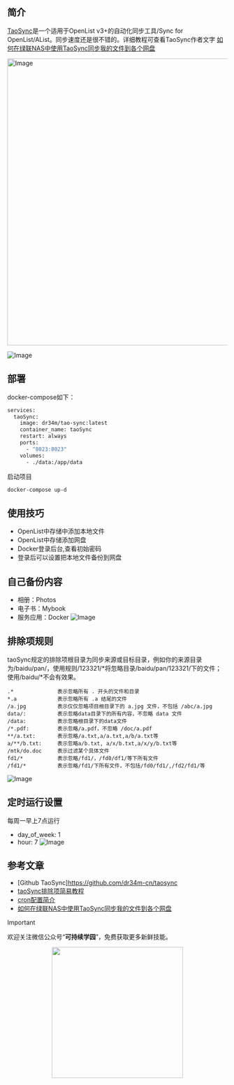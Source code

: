 ## 简介
[TaoSync](https://github.com/dr34m-cn/taosync)是一个适用于OpenList v3+的自动化同步工具/Sync for OpenList/AList。同步速度还是很不错的。详细教程可查看TaoSync作者文字 [如何在绿联NAS中使用TaoSync同步我的文件到各个网盘](https://dr34m.cn/2024/07/newpost-57/)

<img width="1891" height="657" alt="Image" src="https://github.com/user-attachments/assets/88d14548-a3c2-4e1f-81ce-6cdcdb2a3480" />

![Image](https://github.com/user-attachments/assets/dfe6abef-2f92-4eed-8828-ad37333ab59b)

## 部署
docker-compose如下：
```bash
services:
  taoSync:
    image: dr34m/tao-sync:latest
    container_name: taoSync
    restart: always
    ports:
      - "8023:8023"
    volumes:
      - ./data:/app/data
```
启动项目
```bash
docker-compose up-d 
```
## 使用技巧
- OpenList中存储中添加本地文件
- OpenList中存储添加网盘
- Docker登录后台,查看初始密码
- 登录后可以设置把本地文件备份到网盘

## 自己备份内容
- 相册：Photos
- 电子书：Mybook
- 服务应用：Docker
![Image](https://github.com/user-attachments/assets/c8273d10-958e-45da-a40b-5e77b79b5456)

## 排除项规则
taoSync规定的排除项根目录为同步来源或目标目录，例如你的来源目录为/baidu/pan/，使用规则/123321/*将忽略目录/baidu/pan/123321/下的文件；使用/baidu/*不会有效果。

```gitignore
.*              表示忽略所有 . 开头的文件和目录
*.a             表示忽略所有 .a 结尾的文件
/a.jpg          表示仅仅忽略项目根目录下的 a.jpg 文件，不包括 /abc/a.jpg
data/:          表示忽略data目录下的所有内容，不忽略 data 文件
/data:          表示忽略根目录下的data文件
/*.pdf:         表示忽略/a.pdf，不忽略 /doc/a.pdf
**/a.txt:       表示忽略/a.txt,a/a.txt,a/b/a.txt等
a/**/b.txt:     表示忽略a/b.txt, a/x/b.txt,a/x/y/b.txt等
/mtk/do.doc     表示过滤某个具体文件
fd1/*           表示忽略/fd1/，/fd0/df1/等下所有文件
/fd1/*          表示忽略/fd1/下所有文件，不包括/fd0/fd1/,/fd2/fd1/等
```

![Image](https://github.com/user-attachments/assets/35ce8087-8888-4fc3-8231-c0a09896fa78)

## 定时运行设置
每周一早上7点运行
- day_of_week: 1
- hour: 7
![Image](https://github.com/user-attachments/assets/18f4776c-cc1c-4478-891b-e20fab1f7180)

## 参考文章
- [Github TaoSync]https://github.com/dr34m-cn/taosync
- [taoSync排除项简易教程](https://dr34m.cn/2024/09/newpost-60/)
- [cron配置简介](https://dr34m.cn/2024/08/newpost-58/)
- [如何在绿联NAS中使用TaoSync同步我的文件到各个网盘](https://dr34m.cn/2024/07/newpost-57/)

> [!IMPORTANT]
> 欢迎关注微信公众号“**可持续学园**”，免费获取更多新鲜技能。

<p align="center">
  <img src="https://lei-1258171996.cos.ap-guangzhou.myqcloud.com/imgs/2025/20250801104612387.webp" width="300px" />
</p>